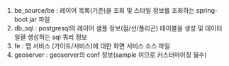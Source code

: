1. be_source/be : 레이어 목록(기준)을 조회 및 스타일 정보를 조회하는 spring-boot jar 파일
2. db_sql : postgresql의 레이어 샘플 정보(점/선/폴리곤) 테이블을 생성 및 데이터 일괄 생성하는 sql 쿼리 정보
3. fe : 맵 서비스 (가이드/서비스)에 대한 화면 서비스 소스 파일
4. geoserver : geoserver의 conf 정보(sample 이므로 커스터마이징 필수)
